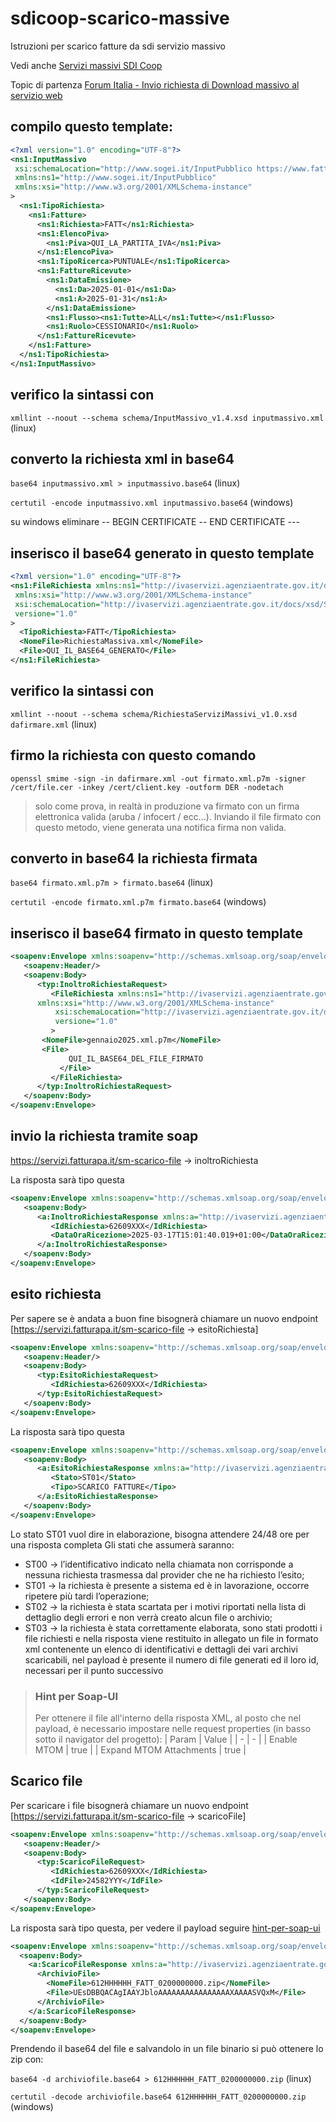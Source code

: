 # sdicoop-scarico-massive
Istruzioni per scarico fatture da sdi servizio massivo

Vedi anche [Servizi massivi SDI Coop](https://www.agenziaentrate.gov.it/portale/servizi-massivi-sdicoop)

Topic di partenza [Forum Italia - Invio richiesta di Download massivo al servizio web](https://forum.italia.it/t/invio-richiesta-di-download-massivo-al-servizio-web/43307)

## compilo questo template:

```xml
<?xml version="1.0" encoding="UTF-8"?>
<ns1:InputMassivo
 xsi:schemaLocation="http://www.sogei.it/InputPubblico https://www.fatturapa.gov.it/export/documenti/ws/servizimassivi/InputMassivo_v1.4.xsd"
 xmlns:ns1="http://www.sogei.it/InputPubblico"
 xmlns:xsi="http://www.w3.org/2001/XMLSchema-instance"
>
  <ns1:TipoRichiesta>
    <ns1:Fatture>
      <ns1:Richiesta>FATT</ns1:Richiesta>
      <ns1:ElencoPiva>
        <ns1:Piva>QUI_LA_PARTITA_IVA</ns1:Piva>
      </ns1:ElencoPiva>
      <ns1:TipoRicerca>PUNTUALE</ns1:TipoRicerca>
      <ns1:FattureRicevute>
        <ns1:DataEmissione>
          <ns1:Da>2025-01-01</ns1:Da>
          <ns1:A>2025-01-31</ns1:A>
        </ns1:DataEmissione>
        <ns1:Flusso><ns1:Tutte>ALL</ns1:Tutte></ns1:Flusso>
        <ns1:Ruolo>CESSIONARIO</ns1:Ruolo>
      </ns1:FattureRicevute>
    </ns1:Fatture>
  </ns1:TipoRichiesta>
</ns1:InputMassivo>
```

## verifico la sintassi con 
`xmllint --noout --schema schema/InputMassivo_v1.4.xsd inputmassivo.xml` (linux)

## converto la richiesta xml in base64

`base64 inputmassivo.xml > inputmassivo.base64` (linux)

`certutil -encode inputmassivo.xml inputmassivo.base64` (windows)

su windows eliminare -- BEGIN CERTIFICATE -- END CERTIFICATE ---

## inserisco il base64 generato in questo template
```xml
<?xml version="1.0" encoding="UTF-8"?>
<ns1:FileRichiesta xmlns:ns1="http://ivaservizi.agenziaentrate.gov.it/docs/xsd/ServiziMassivi/input/RichiestaServiziMassivi/v1.0"
 xmlns:xsi="http://www.w3.org/2001/XMLSchema-instance"
 xsi:schemaLocation="http://ivaservizi.agenziaentrate.gov.it/docs/xsd/ServiziMassivi/input/RichiestaServiziMassivi/v1.0 RichiestaServiziMassivi_v1.0.xsd"
 versione="1.0"
>
  <TipoRichiesta>FATT</TipoRichiesta>
  <NomeFile>RichiestaMassiva.xml</NomeFile>
  <File>QUI_IL_BASE64_GENERATO</File>
</ns1:FileRichiesta>
```

## verifico la sintassi con 
`xmllint --noout --schema schema/RichiestaServiziMassivi_v1.0.xsd dafirmare.xml` (linux)

## firmo la richiesta con questo comando
`openssl smime -sign -in dafirmare.xml -out firmato.xml.p7m -signer /cert/file.cer -inkey /cert/client.key -outform DER -nodetach`

> solo come prova, in realtà in produzione va firmato con un firma elettronica valida (aruba / infocert / ecc...).
> Inviando il file firmato con questo metodo, viene generata una notifica firma non valida.

## converto in base64 la richiesta firmata
`base64 firmato.xml.p7m > firmato.base64` (linux)

`certutil -encode firmato.xml.p7m firmato.base64` (windows)

## inserisco il base64 firmato in questo template
``` xml
<soapenv:Envelope xmlns:soapenv="http://schemas.xmlsoap.org/soap/envelope/" xmlns:typ="http://ivaservizi.agenziaentrate.gov.it/docs/wsdl/ServiziMassivi/v1.0/types">
   <soapenv:Header/>
   <soapenv:Body>
      <typ:InoltroRichiestaRequest>
         <FileRichiesta xmlns:ns1="http://ivaservizi.agenziaentrate.gov.it/docs/xsd/ServiziMassivi/input/RichiestaServiziMassivi/v1.0"
	  xmlns:xsi="http://www.w3.org/2001/XMLSchema-instance"
          xsi:schemaLocation="http://ivaservizi.agenziaentrate.gov.it/docs/xsd/ServiziMassivi/input/RichiestaServiziMassivi/v1.0 RichiestaServiziMassivi_v1.0.xsd"
          versione="1.0"
         >
	   <NomeFile>gennaio2025.xml.p7m</NomeFile>
	   <File>
             QUI_IL_BASE64_DEL_FILE_FIRMATO
           </File>
         </FileRichiesta>
      </typ:InoltroRichiestaRequest>
   </soapenv:Body>
</soapenv:Envelope>
```

## invio la richiesta tramite soap
https://servizi.fatturapa.it/sm-scarico-file -> inoltroRichiesta

La risposta sarà tipo questa

``` xml
<soapenv:Envelope xmlns:soapenv="http://schemas.xmlsoap.org/soap/envelope/">
   <soapenv:Body>
      <a:InoltroRichiestaResponse xmlns:a="http://ivaservizi.agenziaentrate.gov.it/docs/wsdl/ServiziMassivi/v1.0/types">
         <IdRichiesta>62609XXX</IdRichiesta>
         <DataOraRicezione>2025-03-17T15:01:40.019+01:00</DataOraRicezione>
      </a:InoltroRichiestaResponse>
   </soapenv:Body>
</soapenv:Envelope>
```

## esito richiesta
Per sapere se è andata a buon fine bisognerà chiamare un nuovo endpoint [https://servizi.fatturapa.it/sm-scarico-file -> esitoRichiesta]

``` xml
<soapenv:Envelope xmlns:soapenv="http://schemas.xmlsoap.org/soap/envelope/" xmlns:typ="http://ivaservizi.agenziaentrate.gov.it/docs/wsdl/ServiziMassivi/v1.0/types">
   <soapenv:Header/>
   <soapenv:Body>
      <typ:EsitoRichiestaRequest>
         <IdRichiesta>62609XXX</IdRichiesta>
      </typ:EsitoRichiestaRequest>
   </soapenv:Body>
</soapenv:Envelope>
```

La risposta sarà tipo questa
``` xml
<soapenv:Envelope xmlns:soapenv="http://schemas.xmlsoap.org/soap/envelope/">
   <soapenv:Body>
      <a:EsitoRichiestaResponse xmlns:a="http://ivaservizi.agenziaentrate.gov.it/docs/wsdl/ServiziMassivi/v1.0/types">
         <Stato>ST01</Stato>
         <Tipo>SCARICO FATTURE</Tipo>
      </a:EsitoRichiestaResponse>
   </soapenv:Body>
</soapenv:Envelope>
```

Lo stato ST01 vuol dire in elaborazione, bisogna attendere 24/48 ore per una risposta completa
 Gli stati che assumerà saranno:
 - ST00 -> l’identificativo indicato nella chiamata non corrisponde a nessuna richiesta trasmessa dal provider che ne ha richiesto l’esito;
 - ST01 -> la richiesta è presente a sistema ed è in lavorazione, occorre ripetere più tardi l’operazione;
 - ST02 -> la richiesta è stata scartata per i motivi riportati nella lista di dettaglio degli errori e non verrà creato alcun file o archivio;
 - ST03 -> la richiesta è stata correttamente elaborata, sono stati prodotti i file richiesti e nella risposta viene restituito in allegato un file in formato xml contenente un elenco di identificativi e dettagli dei vari archivi scaricabili, nel payload è presente il numero di file generati ed il loro id, necessari per il punto successivo

> ### Hint per Soap-UI
> Per ottenere il file all'interno della risposta XML, al posto che nel payload, è necessario impostare nelle request properties (in basso sotto il navigator del progetto):
>| Param | Value |
>| - | - |
>| Enable MTOM | true |
>| Expand MTOM Attachments | true |

## Scarico file
Per scaricare i file bisognerà chiamare un nuovo endpoint [https://servizi.fatturapa.it/sm-scarico-file -> scaricoFile]
``` xml
<soapenv:Envelope xmlns:soapenv="http://schemas.xmlsoap.org/soap/envelope/" xmlns:typ="http://ivaservizi.agenziaentrate.gov.it/docs/wsdl/ServiziMassivi/v1.0/types">
   <soapenv:Header/>
   <soapenv:Body>
      <typ:ScaricoFileRequest>
         <IdRichiesta>62609XXX</IdRichiesta>
         <IdFile>24582YYY</IdFile>
      </typ:ScaricoFileRequest>
   </soapenv:Body>
</soapenv:Envelope>
```

La risposta sarà tipo questa, per vedere il payload seguire [hint-per-soap-ui](https://github.com/DevPGS/sdicoop-scarico-massive?tab=readme-ov-file#hint-per-soap-ui)
``` xml
<soapenv:Envelope xmlns:soapenv="http://schemas.xmlsoap.org/soap/envelope/">
  <soapenv:Body>
    <a:ScaricoFileResponse xmlns:a="http://ivaservizi.agenziaentrate.gov.it/docs/wsdl/ServiziMassivi/v1.0/types">
      <ArchivioFile>
        <NomeFile>612HHHHHH_FATT_0200000000.zip</NomeFile>
        <File>UEsDBBQACAgIAAYJbloAAAAAAAAAAAAAAAAXAAAASVQxM</File>
      </ArchivioFile>
    </a:ScaricoFileResponse>
  </soapenv:Body>
</soapenv:Envelope>
```

Prendendo il base64 del file e salvandolo in un file binario si può ottenere lo zip con:

`base64 -d archiviofile.base64 > 612HHHHHH_FATT_0200000000.zip` (linux)

`certutil -decode archiviofile.base64 612HHHHHH_FATT_0200000000.zip` (windows)
